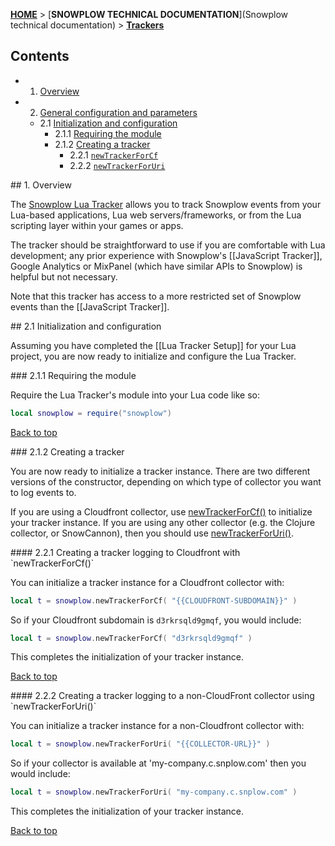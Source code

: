 <a name="top" />

[**HOME**](Home) > [**SNOWPLOW TECHNICAL DOCUMENTATION**](Snowplow technical documentation) > [**Trackers**](trackers)

## Contents

- 1. [Overview](#overview)  

- 2. [General configuration and parameters](#general)
  - 2.1 [Initialization and configuration](#init-and-config)  
    - 2.1.1 [Requiring the module](#requiring)
    - 2.1.2 [Creating a tracker](#create-tracker)  
      - 2.2.1 [`newTrackerForCf`](#create-cf)  
      - 2.2.2 [`newTrackerForUri`](#create-uri)

<a name="overview" />
## 1. Overview

The [Snowplow Lua Tracker](https://github.com/snowplow/snowplow-lua-tracker) allows you to track Snowplow events from your Lua-based applications, Lua web servers/frameworks, or from the Lua scripting layer within your games or apps.

The tracker should be straightforward to use if you are comfortable with Lua development; any prior experience with Snowplow's [[JavaScript Tracker]], Google Analytics or MixPanel (which have similar APIs to Snowplow) is helpful but not necessary.

Note that this tracker has access to a more restricted set of Snowplow events than the [[JavaScript Tracker]].

<a name="init-and-config" />
## 2.1 Initialization and configuration

Assuming you have completed the [[Lua Tracker Setup]] for your Lua project, you are now ready to initialize and configure the Lua Tracker.

<a name="requiring" />
### 2.1.1 Requiring the module

Require the Lua Tracker's module into your Lua code like so:

```lua
local snowplow = require("snowplow")
```

[Back to top](#top)

<a name="create-tracker" />
### 2.1.2 Creating a tracker

You are now ready to initialize a tracker instance. There are two different versions of the constructor, depending on which type of collector you want to log events to.

If you are using a Cloudfront collector, use [newTrackerForCf()](#create-cf) to initialize your tracker instance. If you are using any other collector (e.g. the Clojure collector, or SnowCannon), then you should use [newTrackerForUri()](#create-uri).

<a name="initCf" />
#### 2.2.1 Creating a tracker logging to Cloudfront with `newTrackerForCf()`

You can initialize a tracker instance for a Cloudfront collector with:

```lua
local t = snowplow.newTrackerForCf( "{{CLOUDFRONT-SUBDOMAIN}}" )
```

So if your Cloudfront subdomain is `d3rkrsqld9gmqf`, you would include:

```lua
local t = snowplow.newTrackerForCf( "d3rkrsqld9gmqf" )
```

This completes the initialization of your tracker instance.

[Back to top](#top)

<a name="initUrl" />
#### 2.2.2 Creating a tracker logging to a non-CloudFront collector using `newTrackerForUri()`

You can initialize a tracker instance for a non-Cloudfront collector with:

```lua
local t = snowplow.newTrackerForUri( "{{COLLECTOR-URL}}" )
```

So if your collector is available at 'my-company.c.snplow.com' then you would include:

```lua
local t = snowplow.newTrackerForUri( "my-company.c.snplow.com" )
```

This completes the initialization of your tracker instance.

[Back to top](#top)